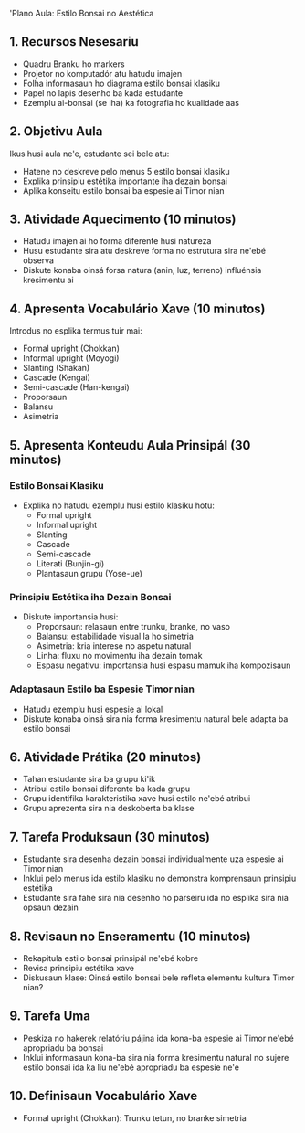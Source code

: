 'Plano Aula: Estilo Bonsai no Aestética

## 1. Recursos Nesesariu

- Quadru Branku ho markers
- Projetor no komputadór atu hatudu imajen
- Folha informasaun ho diagrama estilo bonsai klasiku
- Papel no lapis desenho ba kada estudante
- Ezemplu ai-bonsai (se iha) ka fotografia ho kualidade aas

## 2. Objetivu Aula

Ikus husi aula ne'e, estudante sei bele atu:
- Hatene no deskreve pelo menus 5 estilo bonsai klasiku
- Explika prinsipiu estétika importante iha dezain bonsai
- Aplika konseitu estilo bonsai ba espesie ai Timor nian

## 3. Atividade Aquecimento (10 minutos)

- Hatudu imajen ai ho forma diferente husi natureza
- Husu estudante sira atu deskreve forma no estrutura sira ne'ebé observa
- Diskute konaba oinsá forsa natura (anin, luz, terreno) influénsia kresimentu ai

## 4. Apresenta Vocabulário Xave (10 minutos)

Introdus no esplika termus tuir mai:
- Formal upright (Chokkan)
- Informal upright (Moyogi)
- Slanting (Shakan)
- Cascade (Kengai)
- Semi-cascade (Han-kengai)
- Proporsaun
- Balansu
- Asimetria

## 5. Apresenta Konteudu Aula Prinsipál (30 minutos)

### Estilo Bonsai Klasiku
- Explika no hatudu ezemplu husi estilo klasiku hotu:
  * Formal upright
  * Informal upright
  * Slanting
  * Cascade
  * Semi-cascade
  * Literati (Bunjin-gi)
  * Plantasaun grupu (Yose-ue)

### Prinsipiu Estétika iha Dezain Bonsai
- Diskute importansia husi:
  * Proporsaun: relasaun entre trunku, branke, no vaso
  * Balansu: estabilidade visual la ho simetria
  * Asimetria: kria interese no aspetu natural
  * Linha: fluxu no movimentu iha dezain tomak
  * Espasu negativu: importansia husi espasu mamuk iha kompozisaun

### Adaptasaun Estilo ba Espesie Timor nian
- Hatudu ezemplu husi espesie ai lokal
- Diskute konaba oinsá sira nia forma kresimentu natural bele adapta ba estilo bonsai

## 6. Atividade Prátika (20 minutos)

- Tahan estudante sira ba grupu ki'ik
- Atribui estilo bonsai diferente ba kada grupu
- Grupu identifika karakteristika xave husi estilo ne'ebé atribui
- Grupu aprezenta sira nia deskoberta ba klase

## 7. Tarefa Produksaun (30 minutos)

- Estudante sira desenha dezain bonsai individualmente uza espesie ai Timor nian
- Inklui pelo menus ida estilo klasiku no demonstra komprensaun prinsipiu estétika
- Estudante sira fahe sira nia desenho ho parseiru ida no esplika sira nia opsaun dezain

## 8. Revisaun no Enseramentu (10 minutos)

- Rekapitula estilo bonsai prinsipál ne'ebé kobre
- Revisa prinsipiu estétika xave
- Diskusaun klase: Oinsá estilo bonsai bele refleta elementu kultura Timor nian?

## 9. Tarefa Uma

- Peskiza no hakerek relatóriu pájina ida kona-ba espesie ai Timor ne'ebé apropriadu ba bonsai
- Inklui informasaun kona-ba sira nia forma kresimentu natural no sujere estilo bonsai ida ka liu ne'ebé apropriadu ba espesie ne'e

## 10. Definisaun Vocabulário Xave

- Formal upright (Chokkan): Trunku tetun, no branke simetria